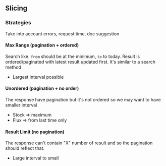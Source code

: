 ## Slicing

### Strategies

Take into account errors, request time, doc suggestion

#### Max Range (pagination + ordered)

Search like.
`from` should be at the minimum, `to` to today.
Result is ordered/paginated with latest result updated first.
It's similar to a search method

- Largest interval possible

#### Unordered (pagination + no order)

The response have pagination but it's not ordered so we may want to have smaller interval

- Stock => maximum
- Flux => from last time only

#### Result Limit (no pagination)

The response can't contain "X" number of result and so the pagination should reflect that.

- Large interval to small
